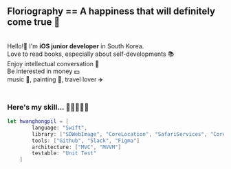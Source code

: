 ## Floriography == A happiness that will definitely come true 🌼
<br/>
Hello!👋 I'm <b>iOS junior developer</b> in South Korea. 
<br/>
Love to read books, especially about self-developments 📚  
<br/>
Enjoy intellectual conversation 💬  
<br/>
Be interested in money 💵  
<br/>
music 🎹, painting 🎨, travel lover ✈️

<br/>
<br/>

### Here's my skill... 🔨👷‍♂️👨‍💻
```swift
let hwanghongpil = [
        language: "Swift",
        library: ["SDWebImage", "CoreLocation", "SafariServices", "CoreData", "Combine", "Alamofire", "SnapKit", "LicensePlist", "RxSwift", "RxCocoa", "ReactorKit", "CombineReactor", "Then", "WeatherKit", "Chart"]
        tools: ["Github", "Slack", "Figma"]
        architecture: ["MVC", "MVVM"]
        testable: "Unit Test"
    ]
```
